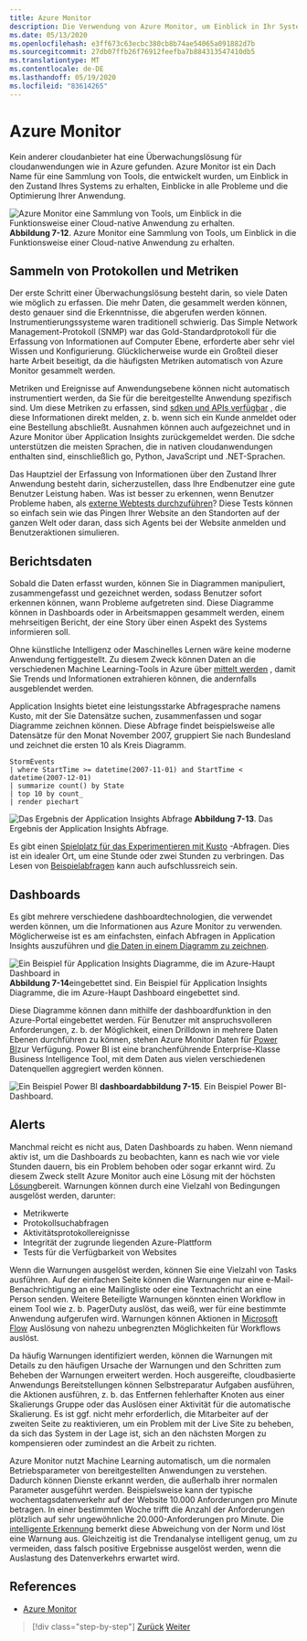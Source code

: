 ```yaml
---
title: Azure Monitor
description: Die Verwendung von Azure Monitor, um Einblick in Ihr System zu erhalten, wird ausgeführt.
ms.date: 05/13/2020
ms.openlocfilehash: e3ff673c63ecbc380cb8b74ae54065a091882d7b
ms.sourcegitcommit: 27db07ffb26f76912feefba7b884313547410db5
ms.translationtype: MT
ms.contentlocale: de-DE
ms.lasthandoff: 05/19/2020
ms.locfileid: "83614265"
---
```

# <a name="azure-monitor"></a>Azure Monitor

Kein anderer cloudanbieter hat eine Überwachungslösung für cloudanwendungen wie in Azure gefunden. Azure Monitor ist ein Dach Name für eine Sammlung von Tools, die entwickelt wurden, um Einblick in den Zustand Ihres Systems zu erhalten, Einblicke in alle Probleme und die Optimierung Ihrer Anwendung.

![Azure Monitor eine Sammlung von Tools, um Einblick in die Funktionsweise einer Cloud-native Anwendung zu erhalten. ](./media/azure-monitor.png)
 **Abbildung 7-12**. Azure Monitor eine Sammlung von Tools, um Einblick in die Funktionsweise einer Cloud-native Anwendung zu erhalten.

## <a name="gathering-logs-and-metrics"></a>Sammeln von Protokollen und Metriken

Der erste Schritt einer Überwachungslösung besteht darin, so viele Daten wie möglich zu erfassen. Die mehr Daten, die gesammelt werden können, desto genauer sind die Erkenntnisse, die abgerufen werden können. Instrumentierungssysteme waren traditionell schwierig. Das Simple Network Management-Protokoll (SNMP) war das Gold-Standardprotokoll für die Erfassung von Informationen auf Computer Ebene, erforderte aber sehr viel Wissen und Konfigurierung. Glücklicherweise wurde ein Großteil dieser harte Arbeit beseitigt, da die häufigsten Metriken automatisch von Azure Monitor gesammelt werden.

Metriken und Ereignisse auf Anwendungsebene können nicht automatisch instrumentiert werden, da Sie für die bereitgestellte Anwendung spezifisch sind. Um diese Metriken zu erfassen, sind [sdken und APIs verfügbar](https://docs.microsoft.com/azure/azure-monitor/app/api-custom-events-metrics) , die diese Informationen direkt melden, z. b. wenn sich ein Kunde anmeldet oder eine Bestellung abschließt. Ausnahmen können auch aufgezeichnet und in Azure Monitor über Application Insights zurückgemeldet werden. Die sdche unterstützen die meisten Sprachen, die in nativen cloudanwendungen enthalten sind, einschließlich go, Python, JavaScript und .NET-Sprachen.

Das Hauptziel der Erfassung von Informationen über den Zustand Ihrer Anwendung besteht darin, sicherzustellen, dass Ihre Endbenutzer eine gute Benutzer Leistung haben. Was ist besser zu erkennen, wenn Benutzer Probleme haben, als [externe Webtests durchzuführen](https://docs.microsoft.com/azure/azure-monitor/app/monitor-web-app-availability)? Diese Tests können so einfach sein wie das Pingen Ihrer Website an den Standorten auf der ganzen Welt oder daran, dass sich Agents bei der Website anmelden und Benutzeraktionen simulieren.

## <a name="reporting-data"></a>Berichtsdaten

Sobald die Daten erfasst wurden, können Sie in Diagrammen manipuliert, zusammengefasst und gezeichnet werden, sodass Benutzer sofort erkennen können, wann Probleme aufgetreten sind. Diese Diagramme können in Dashboards oder in Arbeitsmappen gesammelt werden, einem mehrseitigen Bericht, der eine Story über einen Aspekt des Systems informieren soll.

Ohne künstliche Intelligenz oder Maschinelles Lernen wäre keine moderne Anwendung fertiggestellt. Zu diesem Zweck können Daten an die verschiedenen Machine Learning-Tools in Azure über [mittelt werden](https://www.youtube.com/watch?v=Cuza-I1g9tw) , damit Sie Trends und Informationen extrahieren können, die andernfalls ausgeblendet werden.

Application Insights bietet eine leistungsstarke Abfragesprache namens Kusto, mit der Sie Datensätze suchen, zusammenfassen und sogar Diagramme zeichnen können. Diese Abfrage findet beispielsweise alle Datensätze für den Monat November 2007, gruppiert Sie nach Bundesland und zeichnet die ersten 10 als Kreis Diagramm.

```kusto
StormEvents
| where StartTime >= datetime(2007-11-01) and StartTime < datetime(2007-12-01)
| summarize count() by State
| top 10 by count_
| render piechart
```

![Das Ergebnis der Application Insights Abfrage ](./media/azure-monitor.png)
 **Abbildung 7-13**. Das Ergebnis der Application Insights Abfrage.

Es gibt einen [Spielplatz für das Experimentieren mit Kusto](https://dataexplorer.azure.com/clusters/help/databases/Samples) -Abfragen. Dies ist ein idealer Ort, um eine Stunde oder zwei Stunden zu verbringen. Das Lesen von [Beispielabfragen](https://docs.microsoft.com/azure/kusto/query/samples) kann auch aufschlussreich sein.

## <a name="dashboards"></a>Dashboards

Es gibt mehrere verschiedene dashboardtechnologien, die verwendet werden können, um die Informationen aus Azure Monitor zu verwenden. Möglicherweise ist es am einfachsten, einfach Abfragen in Application Insights auszuführen und [die Daten in einem Diagramm zu zeichnen](https://docs.microsoft.com/azure/azure-monitor/learn/tutorial-app-dashboards).

![Ein Beispiel für Application Insights Diagramme, die im Azure-Haupt Dashboard in ](./media/azure-monitor.png)
 **Abbildung 7-14**eingebettet sind. Ein Beispiel für Application Insights Diagramme, die im Azure-Haupt Dashboard eingebettet sind.

Diese Diagramme können dann mithilfe der dashboardfunktion in den Azure-Portal eingebettet werden. Für Benutzer mit anspruchsvolleren Anforderungen, z. b. der Möglichkeit, einen Drilldown in mehrere Daten Ebenen durchführen zu können, stehen Azure Monitor Daten für [Power BI](https://powerbi.microsoft.com/)zur Verfügung. Power BI ist eine branchenführende Enterprise-Klasse Business Intelligence Tool, mit dem Daten aus vielen verschiedenen Datenquellen aggregiert werden können.

![Ein Beispiel Power BI ](./media/azure-monitor.png)
 **dashboardabbildung 7-15**. Ein Beispiel Power BI-Dashboard.

## <a name="alerts"></a>Alerts

Manchmal reicht es nicht aus, Daten Dashboards zu haben. Wenn niemand aktiv ist, um die Dashboards zu beobachten, kann es nach wie vor viele Stunden dauern, bis ein Problem behoben oder sogar erkannt wird. Zu diesem Zweck stellt Azure Monitor auch eine Lösung mit der höchsten [Lösung](https://docs.microsoft.com/azure/azure-monitor/platform/alerts-overview)bereit. Warnungen können durch eine Vielzahl von Bedingungen ausgelöst werden, darunter:

- Metrikwerte
- Protokollsuchabfragen
- Aktivitätsprotokollereignisse
- Integrität der zugrunde liegenden Azure-Plattform
- Tests für die Verfügbarkeit von Websites

Wenn die Warnungen ausgelöst werden, können Sie eine Vielzahl von Tasks ausführen. Auf der einfachen Seite können die Warnungen nur eine e-Mail-Benachrichtigung an eine Mailingliste oder eine Textnachricht an eine Person senden. Weitere Beteiligte Warnungen könnten einen Workflow in einem Tool wie z. b. PagerDuty auslöst, das weiß, wer für eine bestimmte Anwendung aufgerufen wird. Warnungen können Aktionen in [Microsoft Flow](https://flow.microsoft.com/) Auslösung von nahezu unbegrenzten Möglichkeiten für Workflows auslöst.

Da häufig Warnungen identifiziert werden, können die Warnungen mit Details zu den häufigen Ursache der Warnungen und den Schritten zum Beheben der Warnungen erweitert werden. Hoch ausgereifte, cloudbasierte Anwendungs Bereitstellungen können Selbstreparatur Aufgaben ausführen, die Aktionen ausführen, z. b. das Entfernen fehlerhafter Knoten aus einer Skalierungs Gruppe oder das Auslösen einer Aktivität für die automatische Skalierung. Es ist ggf. nicht mehr erforderlich, die Mitarbeiter auf der zweiten Seite zu reaktivieren, um ein Problem mit der Live Site zu beheben, da sich das System in der Lage ist, sich an den nächsten Morgen zu kompensieren oder zumindest an die Arbeit zu richten.

Azure Monitor nutzt Machine Learning automatisch, um die normalen Betriebsparameter von bereitgestellten Anwendungen zu verstehen. Dadurch können Dienste erkannt werden, die außerhalb ihrer normalen Parameter ausgeführt werden. Beispielsweise kann der typische wochentagsdatenverkehr auf der Website 10.000 Anforderungen pro Minute betragen. In einer bestimmten Woche trifft die Anzahl der Anforderungen plötzlich auf sehr ungewöhnliche 20.000-Anforderungen pro Minute. Die [intelligente Erkennung](https://docs.microsoft.com/azure/azure-monitor/app/proactive-diagnostics) bemerkt diese Abweichung von der Norm und löst eine Warnung aus. Gleichzeitig ist die Trendanalyse intelligent genug, um zu vermeiden, dass falsch positive Ergebnisse ausgelöst werden, wenn die Auslastung des Datenverkehrs erwartet wird.

## <a name="references"></a>References

- [Azure Monitor](https://docs.microsoft.com/azure/azure-monitor/overview)

>[!div class="step-by-step"]
>[Zurück](monitoring-azure-kubernetes.md)
>[Weiter](identity.md)
